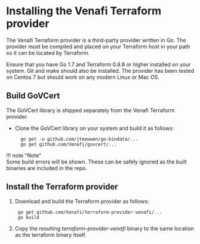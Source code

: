 # Installing the Venafi Terraform provider

The Venafi Terraform provider is a third-party provider written in Go. The provider must be compiled and placed on your Terraform host in your path so it can be located by Terraform.

Ensure that you have Go 1.7 and Terraform 0.8.8 or higher installed on your system. Git and make should also be installed. The provider has been tested on Centos 7 but should work on any modern Linux or Mac OS.

## Build GoVCert

The GoVCert library is shipped separately from the Venafi Terraform provider.

* Clone the GoVCert library on your system and build it as follows:

        go get -u github.com/jteeuwen/go-bindata/...
        go get github.com/Venafi/govcert/...



!!! note "Note"  
    Some build errors will be shown. These can be safely ignored as the built binaries are included in the repo.

## Install the Terraform provider

1. Download and build the Terraform provider as follows:

        go get github.com/Venafi/terraform-provider-venafi/...
        go build

1. Copy the resulting *terraform-provider-venafi* binary to the same location as the terraform binary itself.